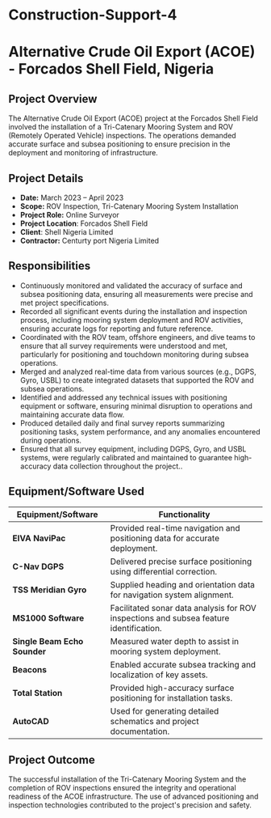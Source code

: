 # Construction-Support-4
# Alternative Crude Oil Export (ACOE) - Forcados Shell Field, Nigeria

## Project Overview
The Alternative Crude Oil Export (ACOE) project at the Forcados Shell Field involved the installation of a Tri-Catenary Mooring System and ROV (Remotely Operated Vehicle) inspections. The operations demanded accurate surface and subsea positioning to ensure precision in the deployment and monitoring of infrastructure.

## Project Details
- **Date:** March 2023 – April 2023  
- **Scope:** ROV Inspection, Tri-Catenary Mooring System Installation  
- **Project Role:** Online Surveyor
- **Project Location**: Forcados Shell Field
- **Client**: Shell Nigeria Limited
- **Contractor:** Centurty port Nigeria Limited

## Responsibilities

- Continuously monitored and validated the accuracy of surface and subsea positioning data, ensuring all measurements were precise and met project specifications.
-  Recorded all significant events during the installation and inspection process, including mooring system deployment and ROV activities, ensuring accurate logs for reporting and future reference.
-  Coordinated with the ROV team, offshore engineers, and dive teams to ensure that all survey requirements were understood and met, particularly for positioning and touchdown monitoring during subsea operations.
-  Merged and analyzed real-time data from various sources (e.g., DGPS, Gyro, USBL) to create integrated datasets that supported the ROV and subsea operations.
-  Identified and addressed any technical issues with positioning equipment or software, ensuring minimal disruption to operations and maintaining accurate data flow.
-  Produced detailed daily and final survey reports summarizing positioning tasks, system performance, and any anomalies encountered during operations.
-  Ensured that all survey equipment, including DGPS, Gyro, and USBL systems, were regularly calibrated and maintained to guarantee high-accuracy data collection throughout the project..

## Equipment/Software Used
| Equipment/Software                   | Functionality                                                                                   |
|--------------------------------------|------------------------------------------------------------------------------------------------|
| **EIVA NaviPac**                     | Provided real-time navigation and positioning data for accurate deployment.                     |
| **C-Nav DGPS**                       | Delivered precise surface positioning using differential correction.                            |
| **TSS Meridian Gyro**                | Supplied heading and orientation data for navigation system alignment.                         |
| **MS1000 Software**                  | Facilitated sonar data analysis for ROV inspections and subsea feature identification.         |
| **Single Beam Echo Sounder**         | Measured water depth to assist in mooring system deployment.                                   |
| **Beacons**                          | Enabled accurate subsea tracking and localization of key assets.                              |
| **Total Station**                    | Provided high-accuracy surface positioning for installation tasks.                             |
| **AutoCAD**                          | Used for generating detailed schematics and project documentation.                            |

## Project Outcome
The successful installation of the Tri-Catenary Mooring System and the completion of ROV inspections ensured the integrity and operational readiness of the ACOE infrastructure. The use of advanced positioning and inspection technologies contributed to the project's precision and safety.


